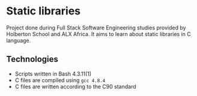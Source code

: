 # Static libraries

Project done during Full Stack Software Engineering studies provided by Holberton School and ALX Africa. It aims to learn about static libraries in C language.

## Technologies
* Scripts written in Bash 4.3.11(1)
* C files are compiled using `gcc 4.8.4`
* C files are written according to the C90 standard
